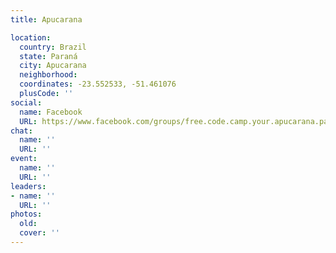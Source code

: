 ```yaml
---
title: Apucarana

location:
  country: Brazil
  state: Paraná
  city: Apucarana
  neighborhood: 
  coordinates: -23.552533, -51.461076
  plusCode: ''
social:
  name: Facebook
  URL: https://www.facebook.com/groups/free.code.camp.your.apucarana.parana
chat:
  name: ''
  URL: ''
event:
  name: ''
  URL: ''
leaders:
- name: ''
  URL: ''
photos:
  old: 
  cover: ''
---
```


